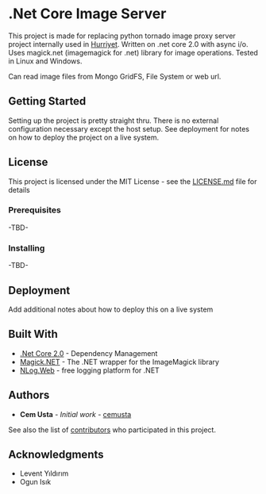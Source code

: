 # .Net Core Image Server

This project is made for replacing python tornado image proxy server project internally used in [Hurriyet](www.hurriyet.com.tr). Written on .net core 2.0 with async i/o. Uses magick.net (imagemagick for .net) library for image operations. Tested in Linux and Windows.

Can read image files from Mongo GridFS, File System or web url.

## Getting Started

Setting up the project is pretty straight thru. There is no external configuration necessary except the host setup. See deployment for notes on how to deploy the project on a live system.


## License

This project is licensed under the MIT License - see the [LICENSE.md](LICENSE.md) file for details

### Prerequisites

-TBD-

### Installing

-TBD-

## Deployment

Add additional notes about how to deploy this on a live system

## Built With

* [.Net Core 2.0](https://github.com/aspnet/Home) - Dependency Management
* [Magick.NET](https://github.com/dlemstra/Magick.NET) - The .NET wrapper for the ImageMagick library
* [NLog.Web](https://github.com/NLog/NLog.Web) - free logging platform for .NET

## Authors

* **Cem Usta** - *Initial work* - [cemusta](https://github.com/cemusta)

See also the list of [contributors](https://github.com/your/project/contributors) who participated in this project.

## Acknowledgments

* Levent Yıldırım
* Ogun Isık
